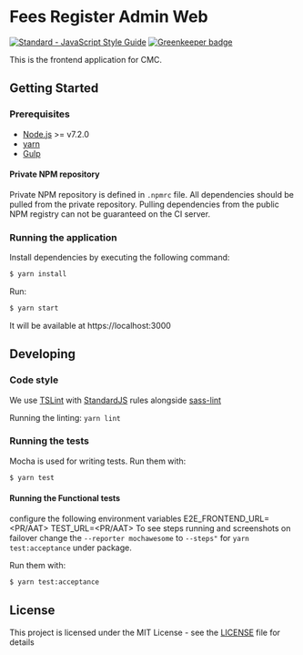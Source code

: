 # Fees Register Admin Web

[![Standard - JavaScript Style Guide](https://img.shields.io/badge/code%20style-standard-brightgreen.svg)](http://standardjs.com/) [![Greenkeeper badge](https://badges.greenkeeper.io/hmcts/ccfr-fees-register-admin-web.svg)](https://greenkeeper.io/)

This is the frontend application for CMC.

## Getting Started

### Prerequisites

* [Node.js](https://nodejs.org/) >= v7.2.0
* [yarn](https://yarnpkg.com/)
* [Gulp](http://gulpjs.com/)

#### Private NPM repository

Private NPM repository is defined in `.npmrc` file. All dependencies should be pulled from the private repository. Pulling dependencies from the public NPM registry can not be guaranteed on the CI server.

### Running the application

Install dependencies by executing the following command:

 ```bash
$ yarn install
 ```

Run:

```bash
$ yarn start
```

It will be available at https://localhost:3000

## Developing

### Code style

We use [TSLint](https://palantir.github.io/tslint/) with [StandardJS](http://standardjs.com/index.html) rules alongside [sass-lint](https://github.com/sasstools/sass-lint)

Running the linting:
`yarn lint`

### Running the tests

Mocha is used for writing tests.
Run them with:
```bash
$ yarn test
```
#### Running the Functional tests

configure the following environment variables
E2E_FRONTEND_URL=<PR/AAT>
TEST_URL=<PR/AAT>
To see steps running and screenshots on failover change the ```--reporter mochawesome``` to ```--steps"``` for ```yarn test:acceptance``` under package.

Run them with:
```bash
$ yarn test:acceptance
```

## License

This project is licensed under the MIT License - see the [LICENSE](LICENSE.txt) file for details
